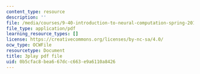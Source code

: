 ```yaml
---
content_type: resource
description: ''
file: /media/courses/9-40-introduction-to-neural-computation-spring-2018/0b5cfac8bea667dcc663e9a6110a8426_Yjeexoq_WAI.pdf
file_type: application/pdf
learning_resource_types: []
license: https://creativecommons.org/licenses/by-nc-sa/4.0/
ocw_type: OCWFile
resourcetype: Document
title: 3play pdf file
uid: 0b5cfac8-bea6-67dc-c663-e9a6110a8426
---
```

